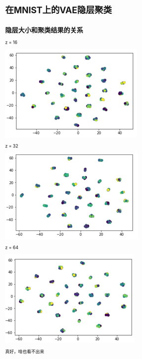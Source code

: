 # 在MNIST上的VAE隐层聚类

## 隐层大小和聚类结果的关系

z  = 16

![1559479897009](./pics/1559479897009.png)

z = 32

![1559480506512](./pics/1559480506512.png)

z = 64

![1559480147544](./pics/1559480147544.png)



真好，啥也看不出来